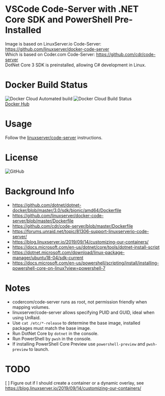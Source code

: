 # VSCode Code-Server with .NET Core SDK and PowerShell Pre-Installed
Image is based on LinuxServer.io Code-Server: https://github.com/linuxserver/docker-code-server  
Which is based on Coder.com Code-Server: https://github.com/cdr/code-server  
DotNet Core 3 SDK is preinstalled, allowing C# development in Linux.  

# Docker Build Status
![Docker Cloud Automated build](https://img.shields.io/docker/cloud/automated/ptr727/code-server)
![Docker Cloud Build Status](https://img.shields.io/docker/cloud/build/ptr727/code-server)  
[Docker Hub](https://hub.docker.com/r/ptr727/code-server)

# Usage
Follow the [linuxserver/code-server](https://hub.docker.com/r/linuxserver/code-server) instructions.

# License
![GitHub](https://img.shields.io/github/license/ptr727/code-server)  

# Background Info
- https://github.com/dotnet/dotnet-docker/blob/master/3.0/sdk/bionic/amd64/Dockerfile
- https://github.com/linuxserver/docker-code-server/blob/master/Dockerfile
- https://github.com/cdr/code-server/blob/master/Dockerfile
- https://forums.unraid.net/topic/81306-support-linuxserverio-code-server/
- https://blog.linuxserver.io/2019/09/14/customizing-our-containers/
- https://docs.microsoft.com/en-us/dotnet/core/tools/dotnet-install-script
- https://dotnet.microsoft.com/download/linux-package-manager/ubuntu18-04/sdk-current
- https://docs.microsoft.com/en-us/powershell/scripting/install/installing-powershell-core-on-linux?view=powershell-7

# Notes
- codercom/code-server runs as root, not permission friendly when mapping volumes.
- linuxserver/code-server allows specifying PUID and GUID, ideal when using UnRaid.
- Use `cat /etc/*-release` to determine the base image, installed packages must match the base image.
- Run DotNet Core by `dotnet` in the console.
- Run PowerShell by `pwsh` in the console.
- If installing PowerShell Core Preview use `powershell-preview` and `pwsh-preview` to launch.

# TODO
[ ] Figure out if I should create a container or a dynamic overlay, see https://blog.linuxserver.io/2019/09/14/customizing-our-containers/
